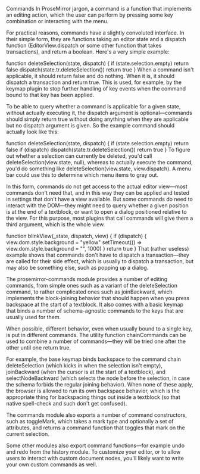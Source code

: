 Commands
In ProseMirror jargon, a command is a function that implements an editing action, which the user can perform by pressing some key combination or interacting with the menu.

For practical reasons, commands have a slightly convoluted interface. In their simple form, they are functions taking an editor state and a dispatch function (EditorView.dispatch or some other function that takes transactions), and return a boolean. Here's a very simple example:

function deleteSelection(state, dispatch) {
if (state.selection.empty) return false
dispatch(state.tr.deleteSelection())
return true
}
When a command isn't applicable, it should return false and do nothing. When it is, it should dispatch a transaction and return true. This is used, for example, by the keymap plugin to stop further handling of key events when the command bound to that key has been applied.

To be able to query whether a command is applicable for a given state, without actually executing it, the dispatch argument is optional—commands should simply return true without doing anything when they are applicable but no dispatch argument is given. So the example command should actually look like this:

function deleteSelection(state, dispatch) {
if (state.selection.empty) return false
if (dispatch) dispatch(state.tr.deleteSelection())
return true
}
To figure out whether a selection can currently be deleted, you'd call deleteSelection(view.state, null), whereas to actually execute the command, you'd do something like deleteSelection(view.state, view.dispatch). A menu bar could use this to determine which menu items to gray out.

In this form, commands do not get access to the actual editor view—most commands don't need that, and in this way they can be applied and tested in settings that don't have a view available. But some commands do need to interact with the DOM—they might need to query whether a given position is at the end of a textblock, or want to open a dialog positioned relative to the view. For this purpose, most plugins that call commands will give them a third argument, which is the whole view.

function blinkView(\_state, dispatch, view) {
if (dispatch) {
view.dom.style.background = "yellow"
setTimeout(() => view.dom.style.background = "", 1000)
}
return true
}
That (rather useless) example shows that commands don't have to dispatch a transaction—they are called for their side effect, which is usually to dispatch a transaction, but may also be something else, such as popping up a dialog.

The prosemirror-commands module provides a number of editing commands, from simple ones such as a variant of the deleteSelection command, to rather complicated ones such as joinBackward, which implements the block-joining behavior that should happen when you press backspace at the start of a textblock. It also comes with a basic keymap that binds a number of schema-agnostic commands to the keys that are usually used for them.

When possible, different behavior, even when usually bound to a single key, is put in different commands. The utility function chainCommands can be used to combine a number of commands—they will be tried one after the other until one return true.

For example, the base keymap binds backspace to the command chain deleteSelection (which kicks in when the selection isn't empty), joinBackward (when the cursor is at the start of a textblock), and selectNodeBackward (which selects the node before the selection, in case the schema forbids the regular joining behavior). When none of these apply, the browser is allowed to run its own backspace behavior, which is the appropriate thing for backspacing things out inside a textblock (so that native spell-check and such don't get confused).

The commands module also exports a number of command constructors, such as toggleMark, which takes a mark type and optionally a set of attributes, and returns a command function that toggles that mark on the current selection.

Some other modules also export command functions—for example undo and redo from the history module. To customize your editor, or to allow users to interact with custom document nodes, you'll likely want to write your own custom commands as well.
